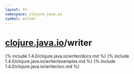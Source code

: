 ```yaml
---
layout: fn
namespace: clojure.java.io
symbol: writer
---
```


# [clojure.java.io](../)/writer

{% include 1.4.0/clojure.java.io/writer/docs.md %}
{% include 1.4.0/clojure.java.io/writer/examples.md %}
{% include 1.4.0/clojure.java.io/writer/src.md %}


